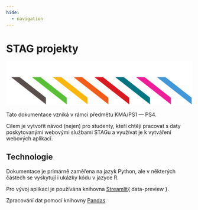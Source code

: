 ```yaml
---
hide:
  - navigation
---
```


# STAG projekty

[![ujep_logo](assets/ujep_logo.svg)](https://www.ujep.cz/cs/)

Tato dokumentace vzníká v rámci předmětu KMA/PS1 — PS4.

Cílem je vytvořit návod (nejen) pro studenty, kteří chtějí pracovat s daty poskytovanými webovými službami STAGu a využívat je k vytváření webových aplikací.

## Technologie

Dokumentace je primárně zaměřena na jazyk Python, ale v některých částech se vyskytují i ukázky kódu v jazyce R.

Pro vývoj aplikací je používána knihovna [Streamlit](https://streamlit.io/){ data-preview }.

Zpracování dat pomocí knihovny [Pandas](https://pandas.pydata.org/docs/).
